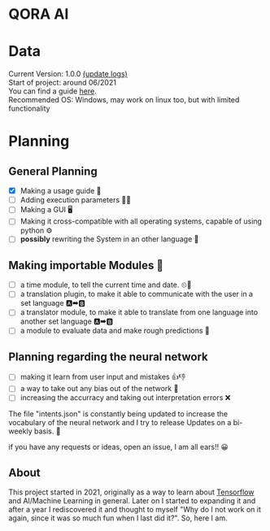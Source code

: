 # QORA AI

# Data
Current Version: 1.0.0 <a href = "./.github/updates.md">(update logs)</a><br>
Start of project: around 06/2021<br>
You can find a guide <a href = "./.github/guide.md">here</a>.<br>
Recommended OS: Windows, may work on linux too, but with limited functionality
 
# Planning
## General Planning
- [x] Making a usage guide 📖
- [ ] Adding execution parameters 🧰🔧
- [ ] Making a GUI 🖥
- [ ] Making it cross-compatible with all operating systems, capable of using python ⚙
- [ ] <strong>possibly</strong> rewriting the System in an other language 🧰

## Making importable Modules 🧩
- [ ] a time module, to tell the current time and date. ⏲📅
- [ ] a translation plugin, to make it able to communicate with the user in a set language 🅰➡🅱
- [ ] a translator module, to make it able to translate from one language into another set language 🅰➡🅱
- [ ] a module to evaluate data and make rough predictions 💭

## Planning regarding the neural network 
- [ ] making it learn from user input and mistakes 👍👎
- [ ] a way to take out any bias out of the network 🧠
- [ ] increasing the accurracy and taking out interpretation errors ❌

The file "intents.json" is constantly being updated to increase the vocabulary of the neural network and I try to release Updates on a bi-weekly basis. 🔄

if you have any requests or ideas, open an issue, I am all ears!! 😀

## About
This project started in 2021, originally as a way to learn about <a href = "https://www.tensorflow.org/">Tensorflow</a> and AI/Machine Learning in general. Later on I started to expanding it and after a year I rediscovered it and thought to myself "Why do I not work on it again, since it was so much fun when I last did it?". So, here I am.

